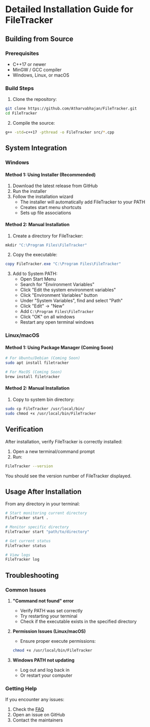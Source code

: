 # Detailed Installation Guide for FileTracker

## Building from Source

### Prerequisites
- C++17 or newer
- MinGW / GCC compiler
- Windows, Linux, or macOS

### Build Steps
1. Clone the repository:
```bash
git clone https://github.com/Atharvabhajan/FileTracker.git
cd FileTracker
```

2. Compile the source:
```bash
g++ -std=c++17 -pthread -o FileTracker src/*.cpp
```

## System Integration

### Windows

#### Method 1: Using Installer (Recommended)
1. Download the latest release from GitHub
2. Run the installer
3. Follow the installation wizard
   - The installer will automatically add FileTracker to your PATH
   - Creates start menu shortcuts
   - Sets up file associations

#### Method 2: Manual Installation
1. Create a directory for FileTracker:
```powershell
mkdir "C:\Program Files\FileTracker"
```

2. Copy the executable:
```powershell
copy FileTracker.exe "C:\Program Files\FileTracker"
```

3. Add to System PATH:
   - Open Start Menu
   - Search for "Environment Variables"
   - Click "Edit the system environment variables"
   - Click "Environment Variables" button
   - Under "System Variables", find and select "Path"
   - Click "Edit" → "New"
   - Add `C:\Program Files\FileTracker`
   - Click "OK" on all windows
   - Restart any open terminal windows

### Linux/macOS

#### Method 1: Using Package Manager (Coming Soon)
```bash
# For Ubuntu/Debian (Coming Soon)
sudo apt install filetracker

# For MacOS (Coming Soon)
brew install filetracker
```

#### Method 2: Manual Installation
1. Copy to system bin directory:
```bash
sudo cp FileTracker /usr/local/bin/
sudo chmod +x /usr/local/bin/FileTracker
```

## Verification

After installation, verify FileTracker is correctly installed:

1. Open a new terminal/command prompt
2. Run:
```bash
FileTracker --version
```

You should see the version number of FileTracker displayed.

## Usage After Installation

From any directory in your terminal:

```bash
# Start monitoring current directory
FileTracker start .

# Monitor specific directory
FileTracker start "path/to/directory"

# Get current status
FileTracker status

# View logs
FileTracker log
```

## Troubleshooting

### Common Issues

1. **"Command not found" error**
   - Verify PATH was set correctly
   - Try restarting your terminal
   - Check if the executable exists in the specified directory

2. **Permission Issues (Linux/macOS)**
   - Ensure proper execute permissions:
   ```bash
   chmod +x /usr/local/bin/FileTracker
   ```

3. **Windows PATH not updating**
   - Log out and log back in
   - Or restart your computer

### Getting Help

If you encounter any issues:
1. Check the [FAQ](./FAQ.md)
2. Open an issue on GitHub
3. Contact the maintainers
